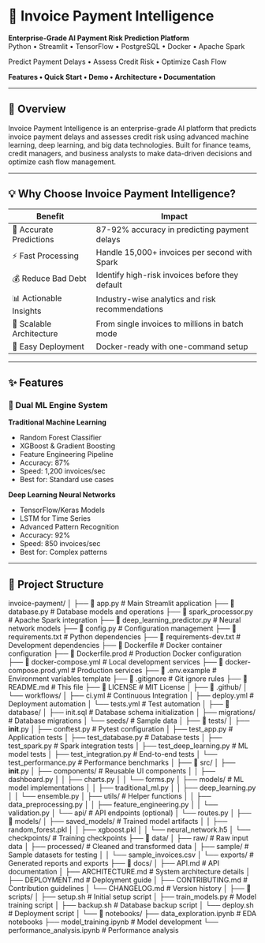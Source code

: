 # 💼 Invoice Payment Intelligence

**Enterprise-Grade AI Payment Risk Prediction Platform**  
Python • Streamlit • TensorFlow • PostgreSQL • Docker • Apache Spark

Predict Payment Delays • Assess Credit Risk • Optimize Cash Flow

**Features • Quick Start • Demo • Architecture • Documentation**

---

## 🎯 Overview

Invoice Payment Intelligence is an enterprise-grade AI platform that predicts invoice payment delays and assesses credit risk using advanced machine learning, deep learning, and big data technologies. Built for finance teams, credit managers, and business analysts to make data-driven decisions and optimize cash flow management.

---

## 💡 Why Choose Invoice Payment Intelligence?

| Benefit | Impact |
|---------|--------|
| 🎯 Accurate Predictions | 87-92% accuracy in predicting payment delays |
| ⚡ Fast Processing | Handle 15,000+ invoices per second with Spark |
| 💰 Reduce Bad Debt | Identify high-risk invoices before they default |
| 📊 Actionable Insights | Industry-wise analytics and risk recommendations |
| 🔄 Scalable Architecture | From single invoices to millions in batch mode |
| 🐳 Easy Deployment | Docker-ready with one-command setup |

---

## ✨ Features

### 🤖 Dual ML Engine System

**Traditional Machine Learning**  
- Random Forest Classifier  
- XGBoost & Gradient Boosting  
- Feature Engineering Pipeline  
- Accuracy: 87%  
- Speed: 1,200 invoices/sec  
- Best for: Standard use cases  

**Deep Learning Neural Networks**  
- TensorFlow/Keras Models  
- LSTM for Time Series  
- Advanced Pattern Recognition  
- Accuracy: 92%  
- Speed: 850 invoices/sec  
- Best for: Complex patterns  

---

## 📁 Project Structure

invoice-payment/
│
├── 📄 app.py                          # Main Streamlit application
├── 📄 database.py                     # Database models and operations
├── 📄 spark_processor.py              # Apache Spark integration
├── 📄 deep_learning_predictor.py      # Neural network models
├── 📄 config.py                       # Configuration management
├── 📄 requirements.txt                # Python dependencies
├── 📄 requirements-dev.txt            # Development dependencies
├── 📄 Dockerfile                      # Docker container configuration
├── 📄 Dockerfile.prod                 # Production Docker configuration
├── 📄 docker-compose.yml              # Local development services
├── 📄 docker-compose.prod.yml         # Production services
├── 📄 .env.example                    # Environment variables template
├── 📄 .gitignore                      # Git ignore rules
├── 📄 README.md                       # This file
├── 📄 LICENSE                         # MIT License
│
├── 📁 .github/
│   └── workflows/
│       ├── ci.yml                     # Continuous Integration
│       ├── deploy.yml                 # Deployment automation
│       └── tests.yml                  # Test automation
│
├── 📁 database/
│   ├── init.sql                       # Database schema initialization
│   ├── migrations/                    # Database migrations
│   └── seeds/                         # Sample data
│
├── 📁 tests/
│   ├── __init__.py
│   ├── conftest.py                    # Pytest configuration
│   ├── test_app.py                    # Application tests
│   ├── test_database.py               # Database tests
│   ├── test_spark.py                  # Spark integration tests
│   ├── test_deep_learning.py          # ML model tests
│   ├── test_integration.py            # End-to-end tests
│   └── test_performance.py            # Performance benchmarks
│
├── 📁 src/
│   ├── __init__.py
│   ├── components/                    # Reusable UI components
│   │   ├── dashboard.py
│   │   ├── charts.py
│   │   └── forms.py
│   ├── models/                        # ML model implementations
│   │   ├── traditional_ml.py
│   │   ├── deep_learning.py
│   │   └── ensemble.py
│   ├── utils/                         # Helper functions
│   │   ├── data_preprocessing.py
│   │   ├── feature_engineering.py
│   │   └── validation.py
│   └── api/                           # API endpoints (optional)
│       └── routes.py
│
├── 📁 models/
│   ├── saved_models/                  # Trained model artifacts
│   │   ├── random_forest.pkl
│   │   ├── xgboost.pkl
│   │   └── neural_network.h5
│   └── checkpoints/                   # Training checkpoints
├── 📁 data/
│   ├── raw/                           # Raw input data
│   ├── processed/                     # Cleaned and transformed data
│   ├── sample/                        # Sample datasets for testing
│   │   └── sample_invoices.csv
│   └── exports/                       # Generated reports and exports
├── 📁 docs/
│   ├── API.md                         # API documentation
│   ├── ARCHITECTURE.md                # System architecture details
│   ├── DEPLOYMENT.md                  # Deployment guide
│   ├── CONTRIBUTING.md                # Contribution guidelines
│   └── CHANGELOG.md                   # Version history
│
├── 📁 scripts/
│   ├── setup.sh                       # Initial setup script
│   ├── train_models.py                # Model training script
│   ├── backup.sh                      # Database backup script
│   └── deploy.sh                      # Deployment script
│
└── 📁 notebooks/
    ├── data_exploration.ipynb         # EDA notebooks
    ├── model_training.ipynb           # Model development
    └── performance_analysis.ipynb     # Performance analysis
